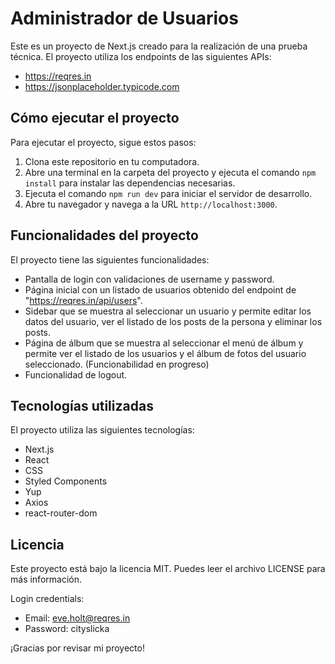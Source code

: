 # Administrador de Usuarios

Este es un proyecto de Next.js creado para la realización de una prueba técnica. El proyecto utiliza los endpoints de las siguientes APIs:

- https://reqres.in
- https://jsonplaceholder.typicode.com

## Cómo ejecutar el proyecto

Para ejecutar el proyecto, sigue estos pasos:

1. Clona este repositorio en tu computadora.
2. Abre una terminal en la carpeta del proyecto y ejecuta el comando `npm install` para instalar las dependencias necesarias.
3. Ejecuta el comando `npm run dev` para iniciar el servidor de desarrollo.
4. Abre tu navegador y navega a la URL `http://localhost:3000`.

## Funcionalidades del proyecto

El proyecto tiene las siguientes funcionalidades:

- Pantalla de login con validaciones de username y password.
- Página inicial con un listado de usuarios obtenido del endpoint de "https://reqres.in/api/users".
- Sidebar que se muestra al seleccionar un usuario y permite editar los datos del usuario, ver el listado de los posts de la persona y eliminar los posts.
- Página de álbum que se muestra al seleccionar el menú de álbum y permite ver el listado de los usuarios y el álbum de fotos del usuario seleccionado. (Funcionabilidad en progreso)
- Funcionalidad de logout.

## Tecnologías utilizadas

El proyecto utiliza las siguientes tecnologías:

- Next.js
- React
- CSS
- Styled Components
- Yup
- Axios
- react-router-dom

## Licencia

Este proyecto está bajo la licencia MIT. Puedes leer el archivo LICENSE para más información.

Login credentials:
- Email: eve.holt@reqres.in
- Password: cityslicka

¡Gracias por revisar mi proyecto!
